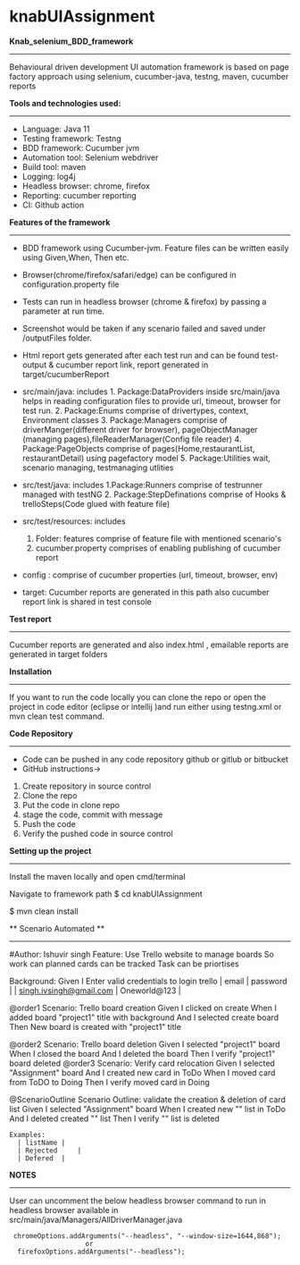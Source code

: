 # knabUIAssignment

**Knab_selenium_BDD_framework**
***
Behavioural driven development UI automation framework is based on page factory approach using selenium, cucumber-java, testng, maven, cucumber reports 

**Tools and technologies used:**
***

* Language: Java 11
* Testing framework: Testng
* BDD framework: Cucumber jvm
* Automation tool: Selenium webdriver
* Build tool: maven
* Logging: log4j
* Headless browser: chrome, firefox
* Reporting: cucumber reporting
* CI: Github action

**Features of the framework**
***

* BDD framework using Cucumber-jvm. Feature files can be written easily using Given,When, Then etc.
* Browser(chrome/firefox/safari/edge) can be configured in configuration.property file
* Tests can run in headless browser (chrome & firefox) by passing a parameter at run time.
* Screenshot would be taken if any scenario failed and saved under /outputFiles folder.
* Html report gets generated after each test run and can be found test-output & cucumber report link, report generated in target/cucumberReport


* src/main/java: includes 
      1. Package:DataProviders inside src/main/java helps in reading configuration files to provide url, timeout, browser for test run.
      2. Package:Enums comprise of drivertypes, context, Environment classes
      3. Package:Managers comprise of driverManger(different driver for browser), pageObjectManager (managing pages),fileReaderManager(Config file reader)
      4. Package:PageObjects comprise of pages(Home,restaurantList, restaurantDetail) using pagefactory model
      5. Package:Utilities wait, scenario managing, testmanaging utlities

* src/test/java: includes 
     1.Package:Runners comprise of testrunner managed with testNG
     2. Package:StepDefinations comprise of Hooks & trelloSteps(Code glued with feature file)

* src/test/resources: includes
    1. Folder: features comprise of feature file with mentioned scenario's
    2. cucumber.property comprises of enabling publishing of cucumber report

* config : comprise of cucumber properties (url, timeout, browser, env)

* target: Cucumber reports are generated in this path also cucumber report link is shared in test console


**Test report**
***

Cucumber reports are generated and also index.html , emailable reports are generated in target folders


**Installation**
***
If you want to run the code locally you can clone the repo  or open the project in code editor (eclipse or intellij )and run either using testng.xml or  mvn clean test command.
 

**Code Repository**
***
* Code can be pushed in any code repository github or gitlub or bitbucket 
* GitHub instructions-> 
1. Create repository in source control
2. Clone the repo
3. Put the code in clone repo
4. stage the code, commit with message
5. Push the code 
6. Verify the pushed code in source control 



**Setting up the project**
***
Install the maven locally and open cmd/terminal 

Navigate to framework path
$ cd knabUIAssignment

$ mvn clean install


** Scenario Automated **
***

#Author: Ishuvir singh
Feature: Use Trello website to manage boards
  So work can planned
  cards can be tracked
  Task can be priortises

  Background: 
    Given I Enter valid credentials to login trello
      | email                   | password     |
      | singh.ivsingh@gmail.com | Oneworld@123 |

  @order1
  Scenario: Trello board creation
  Given I clicked on create
  When I added board "project1" title with background
  And I selected create board
  Then New board is created with "project1" title
  
  @order2
  Scenario: Trello board deletion
  Given I selected "project1" board
  When I closed the board
  And I deleted the board
  Then I verify "project1" board deleted
  @order3
  Scenario: Verify card relocation
    Given I selected "Assignment" board
    And I created new card in ToDo
    When I moved card from ToDO to Doing
    Then I verify moved card in Doing

  @ScenarioOutline
  Scenario Outline: validate the creation & deletion of card list
    Given I selected "Assignment" board
    When I created new "<listName>" list in ToDo
    And I deleted created "<listName>" list
    Then I verify "<listName>" list is deleted

    Examples: 
      | listName |
      | Rejected     |
      | Defered  |
        
    
**NOTES**
 ***
 User can uncomment the below headless browser command to run in headless browser available in src/main/java/Managers/AllDriverManager.java <br> 
     
     chromeOptions.addArguments("--headless", "--window-size=1644,868");
                       or 
      firefoxOptions.addArguments("--headless");
     

